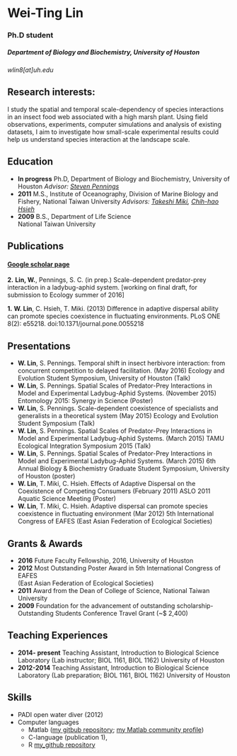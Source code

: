 # Wei-Ting Lin  

### Ph.D student 

##### Department of Biology and Biochemistry, University of Houston

*wlin8[at]uh.edu*  

## Research interests:  
I study the spatial and temporal scale-dependency of species interactions in an insect food web associated with a high marsh plant. Using field observations, experiments, computer simulations and analysis of existing datasets, I aim to investigate how small-scale experimental results could help us understand species interaction at the landscape scale.

## Education

* **In progress** Ph.D, Department of Biology and Biochemistry, University of Houston  _Advisor: [Steven Pennings](http://nsmn1.uh.edu/steve/)_
* **2011**  M.S., Institute of Oceanography, Division of Marine Biology and Fishery, National Taiwan University _Advisors: [Takeshi Miki](http://homepage.ntu.edu.tw/~tksmiki/top.html), [Chih-hao Hsieh](http://homepage.ntu.edu.tw/~complex/people/Hsieh.html)_
* **2009** B.S., Department of Life Science  
National Taiwan University

## Publications
#### [Google scholar page](https://scholar.google.com/citations?hl=en&user=XXY-vVcAAAAJ&view_op=list_works&gmla=AJsN-F4PQC2S4e6LghJ_Y_7B_S6L16lq6tfF_RsWSYemzxaux4aqSEqtw9fuN27JK3e0YR8QFwh_QDj67CsoTB1S2rJm3xWrQIFPyCVKtLcWN9iY5OCL8hVTlsUfrK6Tg_TtDtXnfSbO)
**2.** **Lin, W.**, Pennings, S. C. (in prep.) Scale-dependent predator-prey interaction in a ladybug-aphid system. [working on final draft, for submission to Ecology summer of 2016]

**1.** **W. Lin**, C. Hsieh, T. Miki. (2013) Difference in adaptive dispersal ability can promote species coexistence in fluctuating environments. PLoS ONE 8(2): e55218. doi:10.1371/journal.pone.0055218

## Presentations
* **W. Lin**, S. Pennings. Temporal shift in insect herbivore interaction: from concurrent competition to delayed facilitation. (May 2016) Ecology and Evolution Student Symposium, University of Houston (Talk)
* **W. Lin**, S. Pennings. Spatial Scales of Predator-Prey Interactions in Model and Experimental Ladybug-Aphid Systems. (November 2015) Entomology 2015: Synergy in Science (Poster)
* **W. Lin**, S. Pennings. Scale-dependent coexistence of specialists and generalists in a theoretical system (May 2015) Ecology and Evolution Student Symposium (Talk)
* **W. Lin**, S. Pennings. Spatial Scales of Predator-Prey Interactions in Model and Experimental Ladybug-Aphid Systems. (March 2015) TAMU Ecological Integration Symposium 2015 (Talk) 
* **W. Lin**, S. Pennings. Spatial Scales of Predator-Prey Interactions in Model and Experimental Ladybug-Aphid Systems. (March 2015) 6th Annual Biology & Biochemistry Graduate Student Symposium, University of Houston (poster)
* **W. Lin**, T. Miki, C. Hsieh. Effects of Adaptive Dispersal on the Coexistence of Competing Consumers (February 2011) ASLO 2011 Aquatic Science Meeting (Poster)
* **W. Lin**, T. Miki, C. Hsieh.  Adaptive dispersal can promote species coexistence in fluctuating environment (Mar 2012) 5th  International Congress of EAFES (East Asian Federation of Ecological Societies)

## Grants & Awards
* **2016**  Future Faculty Fellowship, 2016, University of Houston      
* **2012**  Most Outstanding Poster Award in 5th International Congress of EAFES  
(East Asian Federation of Ecological Societies)
* **2011**  Award from the Dean of College of Science, National Taiwan University
* **2009**	Foundation for the advancement of outstanding scholarship- Outstanding Students Conference Travel Grant (~$ 2,400)

## Teaching Experiences
* **2014- present** Teaching Assistant, Introduction to Biological Science Laboratory (Lab instructor; BIOL 1161, BIOL 1162)  University of Houston
* **2012-2014**      Teaching Assistant, Introduction to Biological Science Laboratory (Lab preparation; BIOL 1161, BIOL 1162)  University of Houston

## Skills

* PADI open water diver (2012)
* Computer languages 
  + Matlab ([my gitbub repository](https://github.com/weitingwlin/matlabutility ); [my Matlab community profile](http://www.mathworks.com/matlabcentral/fileexchange/authors/my_fileexchange))
  + C-language (publication 1), 
  + R [my_github repository](https://github.com/weitingwlin/r-primers)
